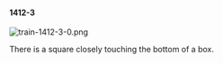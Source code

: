 #### 1412-3
![train-1412-3-0.png](https://github.com/lil-lab/nlvr/raw/master/nlvr/train/images/58/train-1412-3-0.png "train-1412-3-0.png")

There is a square closely touching the bottom of a box.